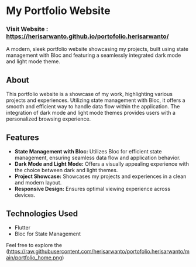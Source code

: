 # My Portfolio Website
### Visit Website : https://herisarwanto.github.io/portofolio.herisarwanto/

A modern, sleek portfolio website showcasing my projects, built using state management with Bloc and featuring a seamlessly integrated dark mode and light mode theme.

## About

This portfolio website is a showcase of my work, highlighting various projects and experiences. Utilizing state management with Bloc, it offers a smooth and efficient way to handle data flow within the application. The integration of dark mode and light mode themes provides users with a personalized browsing experience.

## Features

- **State Management with Bloc:** Utilizes Bloc for efficient state management, ensuring seamless data flow and application behavior.
- **Dark Mode and Light Mode:** Offers a visually appealing experience with the choice between dark and light themes.
- **Project Showcase:** Showcases my projects and experiences in a clean and modern layout.
- **Responsive Design:** Ensures optimal viewing experience across devices.

## Technologies Used

- Flutter
- Bloc for State Management

Feel free to explore the (https://raw.githubusercontent.com/herisarwanto/portofolio.herisarwanto/main/portfolio_home.png)
